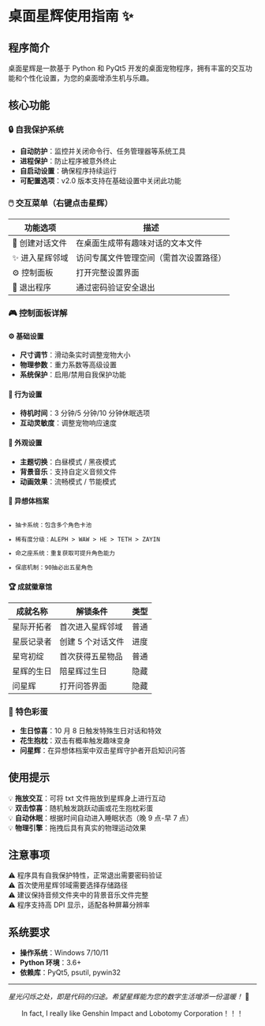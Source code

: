 # 桌面星辉使用指南 ✨

## 程序简介

桌面星辉是一款基于 Python 和 PyQt5 开发的桌面宠物程序，拥有丰富的交互功能和个性化设置，为您的桌面增添生机与乐趣。

## 核心功能

### 🔒 自我保护系统

- **自动防护**：监控并关闭命令行、任务管理器等系统工具
- **进程保护**：防止程序被意外终止
- **自启动设置**：确保程序持续运行
- **可配置选项**：v2.0 版本支持在基础设置中关闭此功能

### 🖱️ 交互菜单（右键点击星辉）

| 功能选项 | 描述 |
|----------|------|
| 📝 创建对话文件 | 在桌面生成带有趣味对话的文本文件 |
| ✨ 进入星辉邻域 | 访问专属文件管理空间（需首次设置路径） |
| ⚙️ 控制面板 | 打开完整设置界面 |
| 🚪 退出程序 | 通过密码验证安全退出 |

### 🎮 控制面板详解

#### ⚙️ 基础设置

- **尺寸调节**：滑动条实时调整宠物大小
- **物理参数**：重力系数等高级设置
- **系统保护**：启用/禁用自我保护功能

#### 🧬 行为设置

- **待机时间**：3 分钟/5 分钟/10 分钟休眠选项
- **互动灵敏度**：调整宠物响应速度

#### 🎨 外观设置

- **主题切换**：白昼模式 / 黑夜模式
- **背景音乐**：支持自定义音频文件
- **动画效果**：流畅模式 / 节能模式





#### 📜 异想体档案

```markdown

✦ 抽卡系统：包含多个角色卡池

✦ 稀有度分级：ALEPH > WAW > HE > TETH > ZAYIN

✦ 命之座系统：重复获取可提升角色能力

✦ 保底机制：90抽必出五星角色

```




#### 🏆 成就徽章馆

| 成就名称 | 解锁条件 | 类型 |
|----------|----------|------|
| 星际开拓者 | 首次进入星辉邻域 | 普通 |
| 星辰记录者 | 创建 5 个对话文件 | 进度 |
| 星穹初绽 | 首次获得五星物品 | 普通 |
| 星辉的生日 | 陪星辉过生日 | 隐藏 |
| 问星辉 | 打开问答界面 | 隐藏 |

### 🎉 特色彩蛋

- **生日惊喜**：10 月 8 日触发特殊生日对话和特效
- **花生抱枕**：双击有概率触发趣味变身
- **问星辉**：在异想体档案中双击星辉守护者开启知识问答

## 使用提示

💡 **拖放交互**：可将 txt 文件拖放到星辉身上进行互动  
💡 **双击惊喜**：随机触发跳跃动画或花生抱枕彩蛋  
💡 **自动休眠**：根据时间自动进入睡眠状态（晚 9 点-早 7 点）  
💡 **物理引擎**：拖拽后具有真实的物理运动效果  

## 注意事项

⚠️ 程序具有自我保护特性，正常退出需要密码验证  
⚠️ 首次使用星辉邻域需要选择存储路径  
⚠️ 建议保持音频文件夹中的背景音乐文件完整  
⚠️ 程序支持高 DPI 显示，适配各种屏幕分辨率  

## 系统要求

- **操作系统**：Windows 7/10/11
- **Python 环境**：3.6+
- **依赖库**：PyQt5, psutil, pywin32

---

*星光闪烁之处，即是代码的归途。希望星辉能为您的数字生活增添一份温暖！* 🌟

<div align="center">
In fact, I really like Genshin Impact and Lobotomy Corporation！！！
</div>

